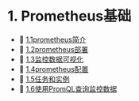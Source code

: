 # 1. Prometheus基础

* 📄 [1.1prometheus简介](siyuan://blocks/20231110105237-zo6qkpc)
* 📄 [1.2prometheus部署](siyuan://blocks/20231110105237-qcxar1z)
* 📄 [1.3监控数据可视化](siyuan://blocks/20231110105237-grmshib)
* 📄 [1.4prometheus配置](siyuan://blocks/20231110105237-kfcq59r)
* 📄 [1.5任务和实例](siyuan://blocks/20231110105237-q86oczv)
* 📄 [1.6使用PromQL查询监控数据](siyuan://blocks/20231110105237-fobya6z)

　　‍

　　‍
